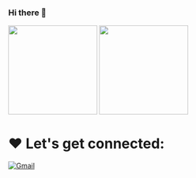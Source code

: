 ### Hi there 👋

<!--

https://dev.to/andressasantos/tutorial-facil-de-customizacao-do-perfil-do-github-1igf
**regis-sousa/regis-sousa** is a ✨ _special_ ✨ repository because its `README.md` (this file) appears on your GitHub profile.

Here are some ideas to get you started:

- 🔭 I’m currently working on ...
- 🌱 I’m currently learning ...
- 👯 I’m looking to collaborate on ...
- 🤔 I’m looking for help with ...
- 💬 Ask me about ...
- 📫 How to reach me: ...
- 😄 Pronouns: ...
- ⚡ Fun fact: ...
-->


 <img height="180em" src="https://github-readme-stats.vercel.app/api?username=regis-sousa&show_icons=true&theme=tokyonight"/>
 <img height="180em" src="https://github-readme-stats.vercel.app/api/top-langs/?username=regis-sousa&layout=compact&theme=tokyonight"/>
 
# ❤️ Let's get connected:

[![Gmail](https://img.shields.io/badge/Gmail-D14836?style=for-the-badge&logo=gmail&logoColor=white)](regiss.contato@gmail.com)
